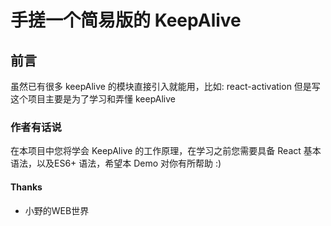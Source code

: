 # 手搓一个简易版的 KeepAlive

## 前言
虽然已有很多 keepAlive 的模块直接引入就能用，比如: react-activation
但是写这个项目主要是为了学习和弄懂 keepAlive

### 作者有话说
在本项目中您将学会 KeepAlive 的工作原理，在学习之前您需要具备 React 基本语法，以及ES6+ 语法，希望本 Demo 对你有所帮助 :)

#### Thanks
  - 小野的WEB世界
